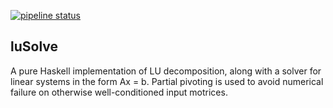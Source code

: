 [![pipeline status](https://gitlab.18clay.com/software/luSolve/badges/master/pipeline.svg)](https://gitlab.18clay.com/software/luSolve/commits/master)

luSolve
-------

A pure Haskell implementation of LU decomposition, along with a solver
for linear systems in the form Ax = b.  Partial pivoting is used to
avoid numerical failure on otherwise well-conditioned input motrices.
